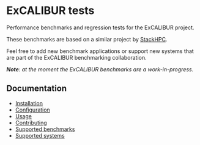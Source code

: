 # ExCALIBUR tests

Performance benchmarks and regression tests for the ExCALIBUR project.

These benchmarks are based on a similar project by
[StackHPC](https://github.com/stackhpc/hpc-tests).

Feel free to add new benchmark applications or support new systems that are part of the
ExCALIBUR benchmarking collaboration.

_**Note**: at the moment the ExCALIBUR benchmarks are a work-in-progress._

## Documentation

- [Installation](./install.md)
- [Configuration](./setup.md)
- [Usage](./use.md)
- [Contributing](./contributing.md)
- [Supported benchmarks](./apps/README.md)
- [Supported systems](./systems.md)
